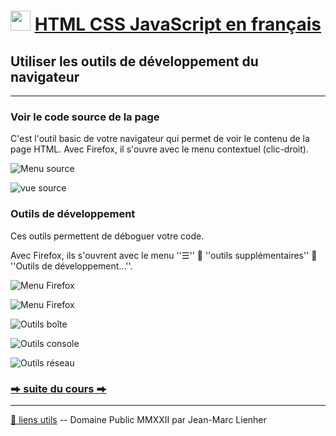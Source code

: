 # <img src="../../logo.svg" height="32"> [HTML CSS JavaScript en français](https://jeanmarclienher.github.io/htmlcssjavascript/)

## Utiliser les outils de développement du navigateur

***

### Voir le code source de la page

C'est l'outil basic de votre navigateur qui permet de voir le contenu de la page HTML.
Avec Firefox, il s'ouvre avec le menu contextuel (clic-droit).


![Menu source](../../img/menu_source.png)


![vue source](../../img/vue_source.png)


### Outils de développement


Ces outils permettent de déboguer votre code.


Avec Firefox, ils s'ouvrent avec le menu ''&#9776;'' &#x1F517; ''outils supplémentaires'' &#x1F517; ''Outils de développement...''.


![Menu Firefox](../../img/menu_firefox.png)


![Menu Firefox](../../img/menu_dev.png)


![Outils boîte](../../img/outils_boite.png)


![Outils console](../../img/outils_console.png)


![Outils réseau](../../img/outils_reseau.png)


### [&#x2B95; suite du cours &#x2B95;](../004/) 

***

[&#x1F517; liens utils](../900/) -- Domaine Public MMXXII par Jean-Marc Lienher

